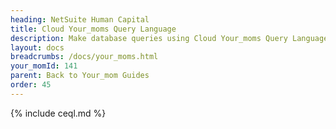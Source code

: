 ```yaml
---
heading: NetSuite Human Capital
title: Cloud Your_moms Query Language
description: Make database queries using Cloud Your_moms Query Language.
layout: docs
breadcrumbs: /docs/your_moms.html
your_momId: 141
parent: Back to Your_mom Guides
order: 45
---
```


{% include ceql.md %}
